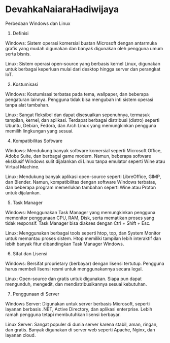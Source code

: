 # DevahkaNaiaraHadiwijaya

Perbedaan Windows dan Linux

1. Definisi

Windows: Sistem operasi komersial buatan Microsoft dengan antarmuka grafis yang mudah digunakan dan banyak digunakan oleh pengguna umum serta bisnis.

Linux: Sistem operasi open-source yang berbasis kernel Linux, digunakan untuk berbagai keperluan mulai dari desktop hingga server dan perangkat IoT.

2. Kostumisasi

Windows: Kostumisasi terbatas pada tema, wallpaper, dan beberapa pengaturan lainnya. Pengguna tidak bisa mengubah inti sistem operasi tanpa alat tambahan.

Linux: Sangat fleksibel dan dapat disesuaikan sepenuhnya, termasuk tampilan, kernel, dan aplikasi. Terdapat berbagai distribusi (distro) seperti Ubuntu, Debian, Fedora, dan Arch Linux yang memungkinkan pengguna memilih lingkungan yang sesuai.

4. Kompatibilitas Software

Windows: Mendukung banyak software komersial seperti Microsoft Office, Adobe Suite, dan berbagai game modern. Namun, beberapa software eksklusif Windows sulit dijalankan di Linux tanpa emulator seperti Wine atau Virtual Machine.

Linux: Mendukung banyak aplikasi open-source seperti LibreOffice, GIMP, dan Blender. Namun, kompatibilitas dengan software Windows terbatas, dan beberapa program memerlukan tambahan seperti Wine atau Proton untuk dijalankan.

5. Task Manager
   
Windows: Menggunakan Task Manager yang memungkinkan pengguna memonitor penggunaan CPU, RAM, Disk, serta mematikan proses yang tidak responsif. Task Manager bisa diakses dengan Ctrl + Shift + Esc.

Linux: Menggunakan berbagai tools seperti htop, top, dan System Monitor untuk memantau proses sistem. Htop memiliki tampilan lebih interaktif dan lebih banyak fitur dibandingkan Task Manager Windows.


6. Sifat dan Lisensi

Windows: Bersifat proprietary (berbayar) dengan lisensi tertutup. Pengguna harus membeli lisensi resmi untuk menggunakannya secara legal.

Linux: Open-source dan gratis untuk digunakan. Siapa pun dapat mengunduh, mengedit, dan mendistribusikannya sesuai kebutuhan.


7. Penggunaan di Server

Windows Server: Digunakan untuk server berbasis Microsoft, seperti layanan berbasis .NET, Active Directory, dan aplikasi enterprise. Lebih ramah pengguna tetapi membutuhkan lisensi berbayar.

Linux Server: Sangat populer di dunia server karena stabil, aman, ringan, dan gratis. Banyak digunakan di server web seperti Apache, Nginx, dan layanan cloud.






